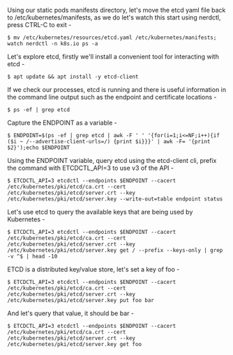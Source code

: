 Using our static pods manifests directory, let's move the etcd yaml file back to /etc/kubernetes/manifests, as we do let's watch this start using nerdctl, press CTRL-C to exit -

`$ mv /etc/kubernetes/resources/etcd.yaml /etc/kubernetes/manifests; watch nerdctl -n k8s.io ps -a`

Let's explore etcd, firstly we'll install a convenient tool for interacting with etcd -

`$ apt update && apt install -y etcd-client`

If we check our processes, etcd is running and there is useful information in the command line output such as the endpoint and certificate locations -

`$ ps -ef | grep etcd`

Capture the ENDPOINT as a variable -

`$ ENDPOINT=$(ps -ef | grep etcd | awk -F ' ' '{for(i=1;i<=NF;i++){if ($i ~ /--advertise-client-urls=/) {print $i}}}' | awk -F= '{print $2}');echo $ENDPOINT`

Using the ENDPOINT variable, query etcd using the etcd-client cli, prefix the command with ETCDCTL_API=3 to use v3 of the API -

`$ ETCDCTL_API=3 etcdctl --endpoints $ENDPOINT --cacert /etc/kubernetes/pki/etcd/ca.crt --cert /etc/kubernetes/pki/etcd/server.crt --key /etc/kubernetes/pki/etcd/server.key --write-out=table endpoint status`

Let's use etcd to query the available keys that are being used by Kubernetes -

`$ ETCDCTL_API=3 etcdctl --endpoints $ENDPOINT --cacert /etc/kubernetes/pki/etcd/ca.crt --cert /etc/kubernetes/pki/etcd/server.crt --key /etc/kubernetes/pki/etcd/server.key get / --prefix --keys-only | grep -v ^$ | head -10`

ETCD is a distributed key/value store, let's set a key of foo -

`$ ETCDCTL_API=3 etcdctl --endpoints $ENDPOINT --cacert /etc/kubernetes/pki/etcd/ca.crt --cert /etc/kubernetes/pki/etcd/server.crt --key /etc/kubernetes/pki/etcd/server.key put foo bar`

And let's query that value, it should be bar -

`$ ETCDCTL_API=3 etcdctl --endpoints $ENDPOINT --cacert /etc/kubernetes/pki/etcd/ca.crt --cert /etc/kubernetes/pki/etcd/server.crt --key /etc/kubernetes/pki/etcd/server.key get foo`